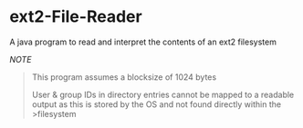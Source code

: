 # ext2-File-Reader
A java program to read and interpret the contents of an ext2 filesystem

*NOTE* 

>This program assumes a blocksize of 1024 bytes
>
>User & group IDs in directory entries cannot be mapped to a readable output as this is stored by the OS and not found directly within the >filesystem
